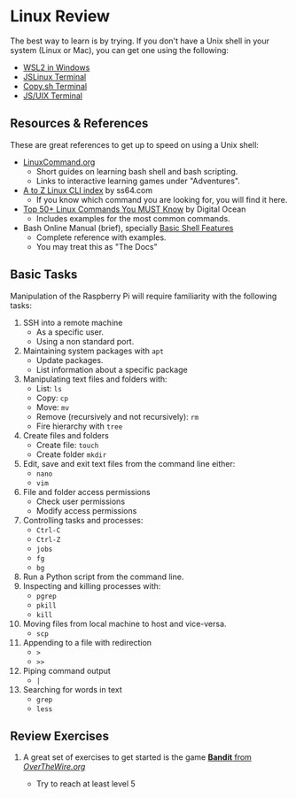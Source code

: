 # Linux Review

The best way to learn is by trying.
If you don't have a Unix shell in your system (Linux or Mac), you can get one using the following:

- [WSL2 in Windows](https://learn.microsoft.com/en-us/windows/wsl/install)
- [JSLinux Terminal](https://bellard.org/jslinux/)
- [Copy.sh Terminal](https://copy.sh/v86/?profile=linux26)
- [JS/UIX Terminal](http://www.masswerk.at/jsuix/index.html)

## Resources & References

These are great references to get up to speed on using a Unix shell:

- [LinuxCommand.org](https://linuxcommand.org/index.php)
	- Short guides on learning bash shell and bash scripting.
	- Links to interactive learning games under "Adventures".
- [A to Z Linux CLI index](https://ss64.com/bash/) by ss64.com
	- If you know which command you are looking for, you will find it here.
- [Top 50+ Linux Commands You MUST Know](https://www.digitalocean.com/community/tutorials/linux-commands) by Digital Ocean
	- Includes examples for the most common commands.
- Bash Online Manual (brief), specially [Basic Shell Features](https://devdocs.io/bash/basic-shell-features)
	- Complete reference with examples.
	- You may treat this as "The Docs"


## Basic Tasks

Manipulation of the Raspberry Pi will require familiarity with the following tasks:

1. SSH into a remote machine
	- As a specific user.
	- Using a non standard port.
2. Maintaining system packages with `apt`
	- Update packages.
	- List information about a specific package
3. Manipulating text files and folders with:
	- List: `ls`
	- Copy: `cp`
	- Move: `mv`
	- Remove (recursively and not recursively): `rm`
	- Fire hierarchy with `tree`
4. Create files and folders
	- Create file: `touch`
	- Create folder `mkdir`
5. Edit, save and exit text files from the command line either:
	- `nano`
	- `vim`
6. File and folder access permissions
	- Check user permissions
	- Modify access permissions
7. Controlling tasks and processes:
	- `Ctrl-C`
	- `Ctrl-Z`
	- `jobs`
	- `fg`
	- `bg`
8. Run a Python script from the command line.
9. Inspecting and killing processes with:
	- `pgrep`
	- `pkill`
	- `kill`
10. Moving files from local machine to host and vice-versa.
	- `scp`
11. Appending to a file with redirection
	 - `>`
	 - `>>`
12. Piping command output
	  - `|`
13. Searching for words in text
	  - `grep`
	  - `less`

## Review Exercises

1. A great set of exercises to get started is the game [**Bandit** from *OverTheWire.org*](https://overthewire.org/wargames/bandit/)

	- Try to reach at least level 5

